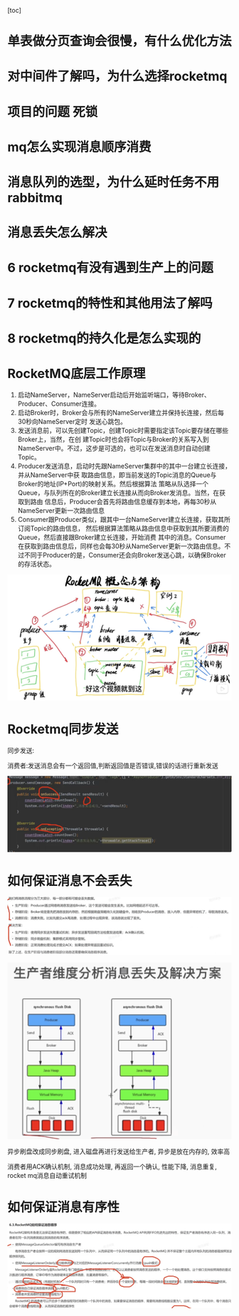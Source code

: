 [toc]

# 单表做分页查询会很慢，有什么优化方法

# 对中间件了解吗，为什么选择rocketmq

# 项目的问题 死锁

# mq怎么实现消息顺序消费

# 消息队列的选型，为什么延时任务不用rabbitmq

# 消息丢失怎么解决

# 6 rocketmq有没有遇到生产上的问题

# 7 rocketmq的特性和其他用法了解吗

# 8 rocketmq的持久化是怎么实现的

# RocketMQ底层工作原理

1. 启动NameServer，NameServer启动后开始监听端口，等待Broker、Producer、Consumer连接。 
2. 启动Broker时，Broker会与所有的NameServer建立并保持长连接，然后每30秒向NameServer定时 发送心跳包。  				
3. 发送消息前，可以先创建Topic，创建Topic时需要指定该Topic要存储在哪些Broker上，当然，在创 建Topic时也会将Topic与Broker的关系写入到NameServer中。不过，这步是可选的，也可以在发送消息时自动创建Topic。 						
4. Producer发送消息，启动时先跟NameServer集群中的其中一台建立长连接，并从NameServer中获 取路由信息，即当前发送的Topic消息的Queue与Broker的地址(IP+Port)的映射关系。然后根据算法 策略从队选择一个Queue，与队列所在的Broker建立长连接从而向Broker发消息。当然，在获取到路由 信息后，Producer会首先将路由信息缓存到本地，再每30秒从NameServer更新一次路由信息
5. Consumer跟Producer类似，跟其中一台NameServer建立长连接，获取其所订阅Topic的路由信息， 然后根据算法策略从路由信息中获取到其所要消费的Queue，然后直接跟Broker建立长连接，开始消费 其中的消息。Consumer在获取到路由信息后，同样也会每30秒从NameServer更新一次路由信息。不过不同于Producer的是，Consumer还会向Broker发送心跳，以确保Broker的存活状态。 

![image-20240427183955721](img/image-20240427183955721.png)

# Rocketmq同步发送

同步发送:

消费者:发送消息会有一个返回值,判断返回值是否错误,错误的话进行重新发送

![image-20240422113034973](img/image-20240422113034973.png)

# 如何保证消息不会丢失

![image-20240422112958173](img/image-20240422112958173.png)

![image-20240422112944803](img/image-20240422112944803.png)

异步刷盘改成同步刷盘, 进入磁盘再进行发送给生产者, 异步是放在内存的, 效率高

消费者用ACK确认机制, 消息成功处理, 再返回一个确认, 性能下降, 消息重复, rocket mq消息自动重试机制

# 如何保证消息有序性

![image-20240422113018435](img/image-20240422113018435.png)
